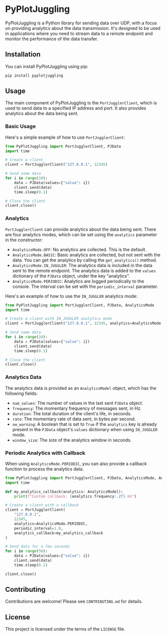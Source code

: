 # PyPlotJuggling

PyPlotJuggling is a Python library for sending data over UDP, with a focus on providing analytics about the data transmission. It's designed to be used in applications where you need to stream data to a remote endpoint and monitor the performance of the data transfer.

## Installation

You can install PyPlotJuggling using pip:

```bash
pip install pyplotjuggling
```

## Usage

The main component of PyPlotJuggling is the `PortJugglerClient`, which is used to send data to a specified IP address and port. It also provides analytics about the data being sent.

### Basic Usage

Here's a simple example of how to use `PortJugglerClient`:

```python
from PyPlotJuggling import PortJugglerClient, PJData
import time

# Create a client
client = PortJugglerClient("127.0.0.1", 12345)

# Send some data
for i in range(10):
    data = PJData(values={"value": i})
    client.send(data)
    time.sleep(0.1)

# Close the client
client.close()
```

### Analytics

`PortJugglerClient` can provide analytics about the data being sent. There are four analytics modes, which can be set using the `analytics` parameter in the constructor:

- `AnalyticsMode.OFF`: No analytics are collected. This is the default.
- `AnalyticsMode.BASIC`: Basic analytics are collected, but not sent with the data. You can get the analytics by calling the `get_analytics()` method.
- `AnalyticsMode.IN_JUGGLER`: The analytics data is included in the data sent to the remote endpoint. The analytics data is added to the `values` dictionary of the `PJData` object, under the key "analytics".
- `AnalyticsMode.PERIODIC`: Analytics are logged periodically to the console. The interval can be set with the `periodic_interval` parameter.

Here's an example of how to use the `IN_JUGGLER` analytics mode:

```python
from PyPlotJuggling import PortJugglerClient, PJData, AnalyticsMode
import time

# Create a client with IN_JUGGLER analytics mode
client = PortJugglerClient("127.0.0.1", 12345, analytics=AnalyticsMode.IN_JUGGLER)

# Send some data
for i in range(10):
    data = PJData(values={"value": i})
    client.send(data)
    time.sleep(0.1)

# Close the client
client.close()
```

### Analytics Data

The analytics data is provided as an `AnalyticsModel` object, which has the following fields:

- `num_values`: The number of values in the last sent `PJData` object.
- `frequency`: The momentary frequency of messages sent, in Hz.
- `duration`: The total duration of the client's life, in seconds.
- `rate`: The momentary rate of data sent, in bytes per second.
- `ow_warning`: A boolean that is set to `True` if the `analytics` key is already present in the `PJData` object's `values` dictionary when using `IN_JUGGLER` mode.
- `window_size`: The size of the analytics window in seconds.

### Periodic Analytics with Callback

When using `AnalyticsMode.PERIODIC`, you can also provide a callback function to process the analytics data.

```python
from PyPlotJuggling import PortJugglerClient, PJData, AnalyticsMode, AnalyticsModel
import time

def my_analytics_callback(analytics: AnalyticsModel):
    print(f"Custom callback: {analytics.frequency:.2f} Hz")

# Create a client with a callback
client = PortJugglerClient(
    "127.0.0.1",
    12345,
    analytics=AnalyticsMode.PERIODIC,
    periodic_interval=1.0,
    analytics_callback=my_analytics_callback
)

# Send data for a few seconds
for i in range(50):
    data = PJData(values={"value": i})
    client.send(data)
    time.sleep(0.1)

client.close()
```

## Contributing

Contributions are welcome! Please see `CONTRIBUTING.md` for details.

## License

This project is licensed under the terms of the `LICENSE` file.

